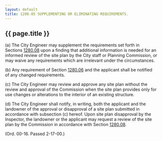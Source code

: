 ---
layout: default 
title: 1280.05 SUPPLEMENTING OR ELIMINATING REQUIREMENTS.---

{{ page.title }}
----------------

​(a) The City Engineer may supplement the requirements set forth in
Sections [1280.08](554b6e3a.html) upon a finding that additional
information is needed for an informed review of the site plan by the
City staff or Planning Commission, or may waive any requirements which
are irrelevant under the circumstances.

​(b) Any requirement of Section [1280.06](554b6e3a.html) and the
applicant shall be notified of any changed requirements.

​(c) The City Engineer may review and approve any site plan without the
review and approval of the Commission when the site plan provides only
for use changes or alterations to the interior of an existing structure.

​(d) The City Engineer shall notify, in writing, both the applicant and
the landowner of the approval or disapproval of a site plan submitted in
accordance with subsection (c) hereof. Upon site plan disapproval by the
Inspector, the landowner or the applicant may request a review of the
site plan by the Commission in accordance with Section
[1280.08](554b6e3a.html).

(Ord. 00-16. Passed 2-17-00.)
